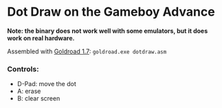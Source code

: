 # Dot Draw on the Gameboy Advance

**Note: the binary does not work well with some emulators, but it does work on real hardware.**

Assembled with [Goldroad 1.7](https://www.gbadev.org/tools.php?showinfo=192): `goldroad.exe dotdraw.asm`

### Controls:
- D-Pad: move the dot
- A: erase
- B: clear screen
